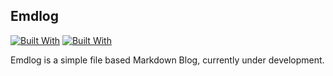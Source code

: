 ## Emdlog

[![Built With](https://img.shields.io/badge/laravel-5.2-red.svg)](http://laravel.com/)
[![Built With](https://img.shields.io/badge/vue.js-1.0.10-green.svg)](http://vuejs.org/)

Emdlog is a simple file based Markdown Blog, currently under development.